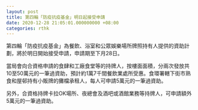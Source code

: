 ```yaml
---
layout: post
title: 第四輪「防疫抗疫基金」明日起接受申請
date: 2020-12-28 21:05:01.000000000 +08:00
categories: rthk
---
```


第四輪「防疫抗疫基金」為餐飲、浴室和公眾娛樂場所牌照持有人提供的資助計劃，將於明日開始接受申請，申請期至下月28日。

當局會向合資格申請的食肆和工廠食堂等的持牌人，按樓面面積，分兩次發放共10至50萬元的一筆過資助，預計約1萬7千間餐飲業處所受惠。食環署轄下街市熟食和屋邨持有小販牌的攤檔承租人，每人可申請5萬元的一筆過資助。

另外，合資格持牌卡拉OK場所、夜總會及酒吧或酒館業務等持牌人，可申請額外5萬元的一筆過資助。
